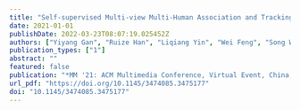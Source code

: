 ```yaml
---
title: "Self-supervised Multi-view Multi-Human Association and Tracking"
date: 2021-01-01
publishDate: 2022-03-23T08:07:19.025452Z
authors: ["Yiyang Gan", "Ruize Han", "Liqiang Yin", "Wei Feng", "Song Wang"]
publication_types: ["1"]
abstract: ""
featured: false
publication: "*MM '21: ACM Multimedia Conference, Virtual Event, China, October 20 - 24, 2021*"
url_pdf: "https://doi.org/10.1145/3474085.3475177"
doi: "10.1145/3474085.3475177"
---
```


